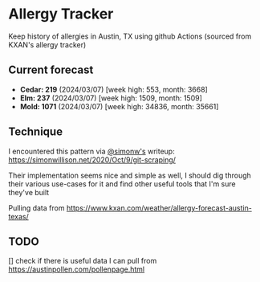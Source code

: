 # Allergy Tracker

Keep history of allergies in Austin, TX using github Actions (sourced from KXAN's allergy tracker)

## Current forecast
<!-- INJECT FORECAST -->
- **Cedar: 219** (2024/03/07)  [week high: 553, month: 3668]
- **Elm: 237** (2024/03/07)  [week high: 1509, month: 1509]
- **Mold: 1071** (2024/03/07)  [week high: 34836, month: 35661]
<!-- END INJECT FORECAST -->

## Technique

I encountered this pattern via [@simonw's](https://github.com/simonw) writeup: https://simonwillison.net/2020/Oct/9/git-scraping/

Their implementation seems nice and simple as well, I should dig through their various use-cases for it and find other useful tools that I'm sure they've built

Pulling data from https://www.kxan.com/weather/allergy-forecast-austin-texas/

## TODO

[] check if there is useful data I can pull from https://austinpollen.com/pollenpage.html

